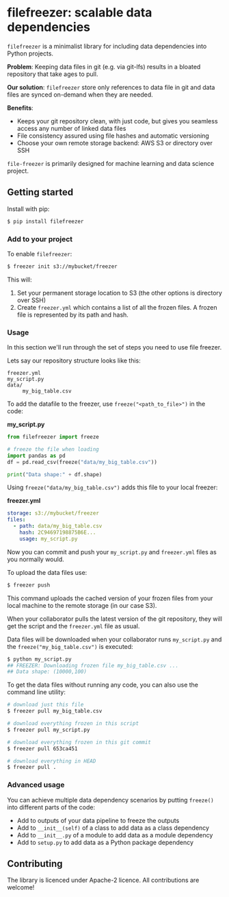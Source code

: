 # filefreezer: scalable data dependencies

`filefreezer` is a minimalist library for including data dependencies into Python projects. 

**Problem**: Keeping data files in git (e.g. via git-lfs) results in a bloated repository that take ages to pull.  

**Our solution**: `filefreezer` store only references to data file in git and data files are synced on-demand when they are needed.

**Benefits**:

- Keeps your git repository clean, with just code, but gives you seamless access any number of linked data files 
- File consistency assured using file hashes and automatic versioning
- Choose your own remote storage backend: AWS S3 or directory over SSH

`file-freezer` is primarily designed for machine learning and data science project. 

## Getting started

Install with pip:

```bash
$ pip install filefreezer
```

### Add to your project

To enable `filefreezer`:

```bash
$ freezer init s3://mybucket/freezer
```

This will:
 
1. Set your permanent storage location to S3 (the other options is directory over SSH)
2. Create `freezer.yml` which contains a list of all the frozen files. A frozen file is represented by its path and hash.

### Usage 

In this section we'll run through the set of steps you need to use file freezer. 

Lets say our repository structure looks like this: 

``` 
freezer.yml
my_script.py
data/
     my_big_table.csv
```

To add the datafile to the freezer, use `freeze("<path_to_file>")` in the code:

**my_script.py**
```python
from filefreezer import freeze

# freeze the file when loading  
import pandas as pd
df = pd.read_csv(freeze("data/my_big_table.csv"))

print("Data shape:" + df.shape)

```

Using `freeze("data/my_big_table.csv")` adds this file  to your local freezer:

**freezer.yml**
```yaml
storage: s3://mybucket/freezer
files:
  - path: data/my_big_table.csv
    hash: 2C94697198875B6E...
    usage: my_script.py

```

Now you can commit and push your  `my_script.py` and `freezer.yml` files as you normally would. 
 
To upload the data files use:

```bash
$ freezer push
```

This command uploads the cached version of your frozen files from your local machine to the remote storage (in our case S3). 

When your collaborator pulls the latest version of the git repository, they will get the script and the `freezer.yml` file as usual.  

Data files will be downloaded when your collaborator runs `my_script.py` and the `freeze("my_big_table.csv")` is executed:

```bash
$ python my_script.py
## FREEZER: Downloading frozen file my_big_table.csv ...
## Data shape: (10000,100)
``` 

To get the data files without running any code, you can also use the command line utility:

```bash
# download just this file
$ freezer pull my_big_table.csv

# download everything frozen in this script
$ freezer pull my_script.py

# download everything frozen in this git commit
$ freezer pull 653ca451

# download everything in HEAD
$ freezer pull .
```

### Advanced usage

You can achieve multiple data dependency scenarios by putting `freeze()` into different parts of the code:

- Add to outputs of your data pipeline to freeze the outputs
- Add to `__init__(self)` of a class to add data as a class dependency
- Add to `__init__.py` of a module to add data as a module dependency
- Add to `setup.py` to add data as a Python package dependency

## Contributing

The library is licenced under Apache-2 licence. All contributions are welcome!
   